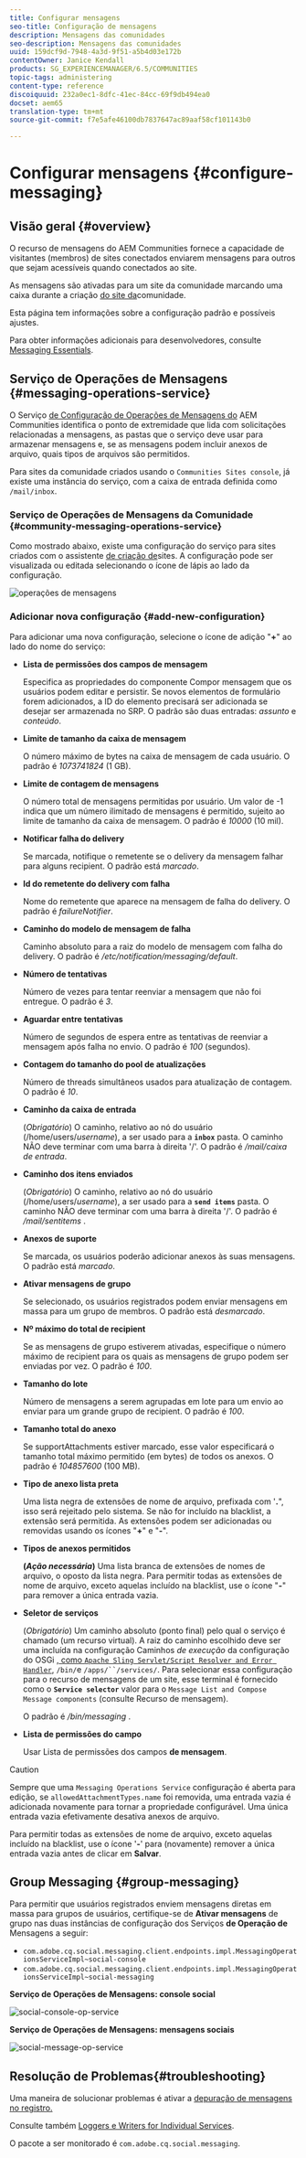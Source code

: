 ```yaml
---
title: Configurar mensagens
seo-title: Configuração de mensagens
description: Mensagens das comunidades
seo-description: Mensagens das comunidades
uuid: 159dcf9d-7948-4a3d-9f51-a5b4d03e172b
contentOwner: Janice Kendall
products: SG_EXPERIENCEMANAGER/6.5/COMMUNITIES
topic-tags: administering
content-type: reference
discoiquuid: 232a0ec1-8dfc-41ec-84cc-69f9db494ea0
docset: aem65
translation-type: tm+mt
source-git-commit: f7e5afe46100db7837647ac89aaf58cf101143b0

---
```



# Configurar mensagens {#configure-messaging}

## Visão geral {#overview}

O recurso de mensagens do AEM Communities fornece a capacidade de visitantes (membros) de sites conectados enviarem mensagens para outros que sejam acessíveis quando conectados ao site.

As mensagens são ativadas para um site da comunidade marcando uma caixa durante a criação [do site da](/help/communities/sites-console.md)comunidade.

Esta página tem informações sobre a configuração padrão e possíveis ajustes.

Para obter informações adicionais para desenvolvedores, consulte [Messaging Essentials](/help/communities/essentials-messaging.md).

## Serviço de Operações de Mensagens {#messaging-operations-service}

O Serviço [de Configuração de Operações de Mensagens do](https://localhost:4502/system/console/configMgr/com.adobe.cq.social.messaging.client.endpoints.impl.MessagingOperationsServiceImpl) AEM Communities identifica o ponto de extremidade que lida com solicitações relacionadas a mensagens, as pastas que o serviço deve usar para armazenar mensagens e, se as mensagens podem incluir anexos de arquivo, quais tipos de arquivos são permitidos.

Para sites da comunidade criados usando o `Communities Sites console`, já existe uma instância do serviço, com a caixa de entrada definida como `/mail/inbox`.

### Serviço de Operações de Mensagens da Comunidade {#community-messaging-operations-service}

Como mostrado abaixo, existe uma configuração do serviço para sites criados com o assistente [de criação de](/help/communities/sites-console.md)sites. A configuração pode ser visualizada ou editada selecionando o ícone de lápis ao lado da configuração.

![operações de mensagens](assets/messaging-operations.png)

### Adicionar nova configuração {#add-new-configuration}

Para adicionar uma nova configuração, selecione o ícone de adição &quot;**+**&quot; ao lado do nome do serviço:

* **Lista de permissões dos campos de mensagem**

   Especifica as propriedades do componente Compor mensagem que os usuários podem editar e persistir. Se novos elementos de formulário forem adicionados, a ID do elemento precisará ser adicionada se desejar ser armazenada no SRP. O padrão são duas entradas: *assunto* e *conteúdo*.

* **Limite de tamanho da caixa de mensagem**

   O número máximo de bytes na caixa de mensagem de cada usuário. O padrão é *1073741824* (1 GB).

* **Limite de contagem de mensagens**

   O número total de mensagens permitidas por usuário. Um valor de -1 indica que um número ilimitado de mensagens é permitido, sujeito ao limite de tamanho da caixa de mensagem. O padrão é *10000* (10 mil).

* **Notificar falha do delivery**

   Se marcada, notifique o remetente se o delivery da mensagem falhar para alguns recipient. O padrão está *marcado*.

* **Id do remetente do delivery com falha**

   Nome do remetente que aparece na mensagem de falha do delivery. O padrão é *failureNotifier*.

* **Caminho do modelo de mensagem de falha**

   Caminho absoluto para a raiz do modelo de mensagem com falha do delivery. O padrão é */etc/notification/messaging/default*.

* **Número de tentativas**

   Número de vezes para tentar reenviar a mensagem que não foi entregue. O padrão é *3*.

* **Aguardar entre tentativas**

   Número de segundos de espera entre as tentativas de reenviar a mensagem após falha no envio. O padrão é *100* (segundos).

* **Contagem do tamanho do pool de atualizações**

   Número de threads simultâneos usados para atualização de contagem. O padrão é *10*.

* **Caminho da caixa de entrada**

   (*Obrigatório*) O caminho, relativo ao nó do usuário (/home/users/*username*), a ser usado para a **`inbox`** pasta. O caminho NÃO deve terminar com uma barra à direita &#39;/&#39;. O padrão é */mail/caixa de entrada*.

* **Caminho dos itens enviados**

   (*Obrigatório*) O caminho, relativo ao nó do usuário (/home/users/*username*), a ser usado para a **`send items`** pasta. O caminho NÃO deve terminar com uma barra à direita &#39;/&#39;. O padrão é */mail/sentitems* .

* **Anexos de suporte**

   Se marcada, os usuários poderão adicionar anexos às suas mensagens. O padrão está *marcado*.

* **Ativar mensagens de grupo**

   Se selecionado, os usuários registrados podem enviar mensagens em massa para um grupo de membros. O padrão está *desmarcado*.

* **Nº máximo do total de recipient**

   Se as mensagens de grupo estiverem ativadas, especifique o número máximo de recipient para os quais as mensagens de grupo podem ser enviadas por vez. O padrão é *100*.

* **Tamanho do lote**

   Número de mensagens a serem agrupadas em lote para um envio ao enviar para um grande grupo de recipient. O padrão é *100*.

* **Tamanho total do anexo**

   Se supportAttachments estiver marcado, esse valor especificará o tamanho total máximo permitido (em bytes) de todos os anexos. O padrão é *104857600* (100 MB).

* **Tipo de anexo lista preta**

   Uma lista negra de extensões de nome de arquivo, prefixada com &#39;**.**&quot;, isso será rejeitado pelo sistema. Se não for incluído na blacklist, a extensão será permitida. As extensões podem ser adicionadas ou removidas usando os ícones &quot;**+**&quot; e &quot;**-**&quot;.

* **Tipos de anexos permitidos**

   **(*Ação necessária*)** Uma lista branca de extensões de nomes de arquivo, o oposto da lista negra. Para permitir todas as extensões de nome de arquivo, exceto aquelas incluído na blacklist, use o ícone &quot;**-**&quot; para remover a única entrada vazia.

* **Seletor de serviços**

   (*Obrigatório*) Um caminho absoluto (ponto final) pelo qual o serviço é chamado (um recurso virtual). A raiz do caminho escolhido deve ser uma incluída na configuração Caminhos *de execução* da configuração do OSGi [ , como `Apache Sling Servlet/Script Resolver and Error Handler`](https://localhost:4502/system/console/configMgr/org.apache.sling.servlets.resolver.SlingServletResolver), `/bin/`e `/apps/``/services/`. Para selecionar essa configuração para o recurso de mensagens de um site, esse terminal é fornecido como o **`Service selector`** valor para o `Message List and Compose Message components` (consulte Recurso [](/help/communities/configure-messaging.md)de mensagem).

   O padrão é */bin/messaging* .

* **Lista de permissões do campo**

   Usar Lista de permissões dos campos **de mensagem**.

>[!CAUTION]
>
>Sempre que uma `Messaging Operations Service` configuração é aberta para edição, se `allowedAttachmentTypes.name` foi removida, uma entrada vazia é adicionada novamente para tornar a propriedade configurável. Uma única entrada vazia efetivamente desativa anexos de arquivo.
>
>Para permitir todas as extensões de nome de arquivo, exceto aquelas incluído na blacklist, use o ícone &#39;**-**&#39; para (novamente) remover a única entrada vazia antes de clicar em **Salvar**.


## Group Messaging {#group-messaging}

Para permitir que usuários registrados enviem mensagens diretas em massa para grupos de usuários, certifique-se de **Ativar mensagens** de grupo nas duas instâncias de configuração dos Serviços **de Operação de** Mensagens a seguir:

* `com.adobe.cq.social.messaging.client.endpoints.impl.MessagingOperationsServiceImpl~social-console`
* `com.adobe.cq.social.messaging.client.endpoints.impl.MessagingOperationsServiceImpl~social-messaging`

**Serviço de Operações de Mensagens: console social**

![social-console-op-service](assets/social-console-op-service.png)

**Serviço de Operações de Mensagens: mensagens sociais**

![social-message-op-service](assets/social-message-op-service.png)

## Resolução de Problemas{#troubleshooting}

Uma maneira de solucionar problemas é ativar a [depuração de mensagens no registro.](/help/sites-administering/troubleshooting.md)

Consulte também [Loggers e Writers for Individual Services](/help/sites-deploying/configure-logging.md#loggers-and-writers-for-individual-services).

O pacote a ser monitorado é `com.adobe.cq.social.messaging`.
